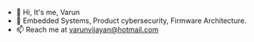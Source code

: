 - 👋 Hi, It's me, Varun 
- 👀 Embedded Systems, Product cybersecurity, Firmware Architecture.
- 📫 Reach me at varunvijayan@hotmail.com

<!---
varun-chammenchery/varun-chammenchery is a ✨ special ✨ repository because its `README.md` (this file) appears on your GitHub profile.
You can click the Preview link to take a look at your changes.
--->
